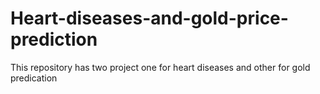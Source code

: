 # Heart-diseases-and-gold-price-prediction
This repository has two  project one for  heart diseases and other for  gold predication 
